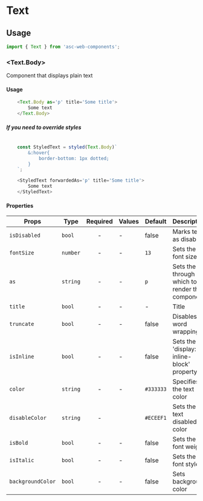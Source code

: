 # Text

## Usage

```js
import { Text } from 'asc-web-components';
```

### <Text.Body>

Component that displays plain text

#### Usage

```js
    <Text.Body as='p' title='Some title'>
        Some text
    </Text.Body>

```

#####  If you need to override styles

```js

    const StyledText = styled(Text.Body)`
        &:hover{
            border-bottom: 1px dotted;
        }
    `;

    <StyledText forwardedAs='p' title='Some title'>
        Some text
    </StyledText>

```

#### Properties

| Props              | Type     | Required | Values                      | Default   | Description                                                                                                                                      |
| ------------------ | -------- | :------: | --------------------------- | --------- | -------------------------------------------------------------------------------------------------------------------------------------------------------------- |
| `isDisabled`       | `bool`   |    -     | -                     | false     | Marks text as disabled                              |
| `fontSize`         | `number` |    -     | -                     | `13`      | Sets the font size                                  |
| `as`               | `string` |    -     | -                     | `p`       | Sets the tag through which to render the component  |
| `title`            | `bool`   |    -     | -                     | -         | Title                                               |
| `truncate`         | `bool`   |    -     | -                     | false     | Disables word wrapping                              |
| `isInline`         | `bool`   |    -     | -                     | false     | Sets the 'display: inline-block' property           |
| `color`            | `string` |    -     | -                     | `#333333` | Specifies the text color                            |
| `disableColor`     | `string` |    -     |                       | `#ECEEF1` | Sets the text disabled color                        |
| `isBold`           | `bool`   |    -     | -                     | false     | Sets the font weight                                |
| `isItalic`         | `bool`   |    -     | -                     | false     | Sets the font style                                 |
| `backgroundColor`  | `bool`   |    -     | -                     | false     | Sets background color                               |


